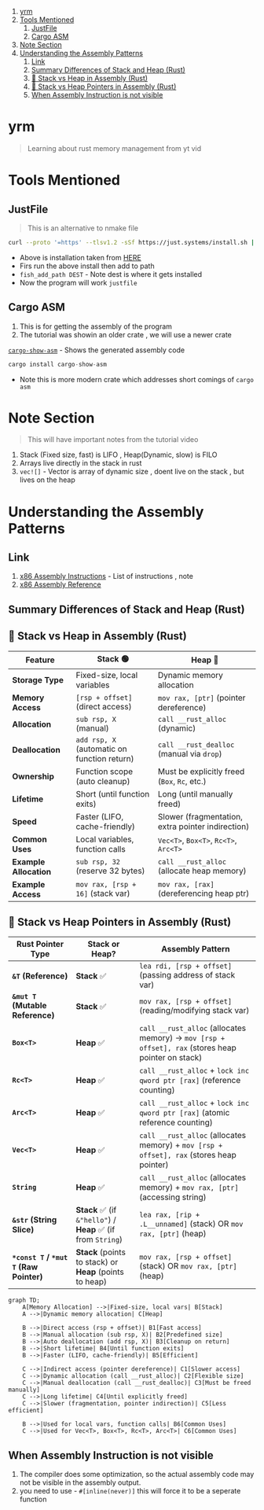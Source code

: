 1. [yrm](#yrm)
2. [Tools Mentioned](#tools-mentioned)
   1. [JustFile](#justfile)
   2. [Cargo ASM](#cargo-asm)
3. [Note Section](#note-section)
4. [Understanding the Assembly Patterns](#understanding-the-assembly-patterns)
   1. [Link](#link)
   2. [Summary Differences of Stack and Heap (Rust)](#summary-differences-of-stack-and-heap-rust)
   3. [📌 Stack vs Heap in Assembly (Rust)](#-stack-vs-heap-in-assembly-rust)
   4. [📌 Stack vs Heap Pointers in Assembly (Rust)](#-stack-vs-heap-pointers-in-assembly-rust)
   5. [When Assembly Instruction is not visible](#when-assembly-instruction-is-not-visible)

# yrm

> Learning about rust memory management from yt vid

# Tools Mentioned 

## JustFile 

> This is an alternative to nmake file 

```sh
curl --proto '=https' --tlsv1.2 -sSf https://just.systems/install.sh | bash -s -- --to DEST
``` 
- Above is installation taken from [HERE](https://just.systems/man/en/pre-built-binaries.html)
- Firs run the above install then add to path 
- `fish_add_path DEST` - Note dest is where it gets installed 
- Now the program will work `justfile`

## Cargo ASM 

1. This is for getting the assembly of the program 
2. The tutorial was showin an older crate , we will use a newer crate 

[`cargo-show-asm`](https://lib.rs/crates/cargo-show-asm) - Shows the generated assembly code 

```rs 
cargo install cargo-show-asm
```
- Note this is more modern crate which addresses short comings of `cargo asm`

# Note Section 

> This will have important notes from the tutorial video 

1. Stack (Fixed size, fast) is LIFO , Heap(Dynamic, slow) is FILO
2. Arrays live directly in the stack in rust 
3. `vec![]` - Vector is array of dynamic size , doent live on the stack , but lives on the heap


# Understanding the Assembly Patterns 

## Link 

1. [x86 Assembly Instructions](https://www.cs.virginia.edu/~evans/cs216/guides/x86.html) - List of instructions , note 
2. [x86 Assembly Reference](https://www.felixcloutier.com/x86/)


## Summary Differences of Stack and Heap (Rust)

## 📌 Stack vs Heap in Assembly (Rust)

| Feature        | Stack 🟢 | Heap 🔴 |
|---------------|---------|--------|
| **Storage Type** | Fixed-size, local variables | Dynamic memory allocation |
| **Memory Access** | `[rsp + offset]` (direct access) | `mov rax, [ptr]` (pointer dereference) |
| **Allocation** | `sub rsp, X` (manual) | `call __rust_alloc` (dynamic) |
| **Deallocation** | `add rsp, X` (automatic on function return) | `call __rust_dealloc` (manual via `drop`) |
| **Ownership** | Function scope (auto cleanup) | Must be explicitly freed (`Box`, `Rc`, etc.) |
| **Lifetime** | Short (until function exits) | Long (until manually freed) |
| **Speed** | Faster (LIFO, cache-friendly) | Slower (fragmentation, extra pointer indirection) |
| **Common Uses** | Local variables, function calls | `Vec<T>`, `Box<T>`, `Rc<T>`, `Arc<T>` |
| **Example Allocation** | `sub rsp, 32` (reserve 32 bytes) | `call __rust_alloc` (allocate heap memory) |
| **Example Access** | `mov rax, [rsp + 16]` (stack var) | `mov rax, [rax]` (dereferencing heap ptr) |




## 📌 Stack vs Heap Pointers in Assembly (Rust)

| Rust Pointer Type  | Stack or Heap? | Assembly Pattern |
|--------------------|---------------|------------------|
| **`&T` (Reference)** | **Stack** ✅ | `lea rdi, [rsp + offset]` (passing address of stack var) |
| **`&mut T` (Mutable Reference)** | **Stack** ✅ | `mov rax, [rsp + offset]` (reading/modifying stack var) |
| **`Box<T>`** | **Heap** ✅ | `call __rust_alloc` (allocates memory) → `mov [rsp + offset], rax` (stores heap pointer on stack) |
| **`Rc<T>`** | **Heap** ✅ | `call __rust_alloc` + `lock inc qword ptr [rax]` (reference counting) |
| **`Arc<T>`** | **Heap** ✅ | `call __rust_alloc` + `lock inc qword ptr [rax]` (atomic reference counting) |
| **`Vec<T>`** | **Heap** ✅ | `call __rust_alloc` (allocates memory) + `mov [rsp + offset], rax` (stores heap pointer) |
| **`String`** | **Heap** ✅ | `call __rust_alloc` (allocates memory) + `mov rax, [ptr]` (accessing string) |
| **`&str` (String Slice)** | **Stack** ✅ (if `&"hello"`) / **Heap** ✅ (if from `String`) | `lea rax, [rip + .L__unnamed]` (stack) OR `mov rax, [ptr]` (heap) |
| **`*const T` / `*mut T` (Raw Pointer)** | **Stack** (points to stack) or **Heap** (points to heap) | `mov rax, [rsp + offset]` (stack) OR `mov rax, [ptr]` (heap) |

```mermaid
graph TD;
    A[Memory Allocation] -->|Fixed-size, local vars| B[Stack]
    A -->|Dynamic memory allocation| C[Heap]

    B -->|Direct access (rsp + offset)| B1[Fast access]
    B -->|Manual allocation (sub rsp, X)| B2[Predefined size]
    B -->|Auto deallocation (add rsp, X)| B3[Cleanup on return]
    B -->|Short lifetime| B4[Until function exits]
    B -->|Faster (LIFO, cache-friendly)| B5[Efficient]

    C -->|Indirect access (pointer dereference)| C1[Slower access]
    C -->|Dynamic allocation (call __rust_alloc)| C2[Flexible size]
    C -->|Manual deallocation (call __rust_dealloc)| C3[Must be freed manually]
    C -->|Long lifetime| C4[Until explicitly freed]
    C -->|Slower (fragmentation, pointer indirection)| C5[Less efficient]

    B -->|Used for local vars, function calls| B6[Common Uses]
    C -->|Used for Vec<T>, Box<T>, Rc<T>, Arc<T>| C6[Common Uses]
```

## When Assembly Instruction is not visible 

1. The compiler does some optimization, so the actual assembly code may not be visible in the assembly output.
2. you need to use - `#[inline(never)]` this will force it to be a seperate function